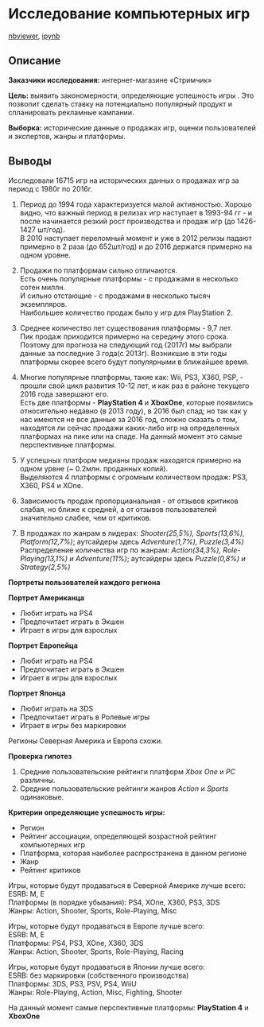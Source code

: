 # Исследование компьютерных игр  
[nbviewer](https://nbviewer.org/github/Ekaterina-Smurova/yandex.practicum-da/blob/main/%D0%98%D1%81%D1%81%D0%BB%D0%B5%D0%B4%D0%BE%D0%B2%D0%B0%D0%BD%D0%B8%D0%B5%20%D0%BA%D0%BE%D0%BC%D0%BF%D1%8C%D1%8E%D1%82%D0%B5%D1%80%D0%BD%D1%8B%D1%85%20%D0%B8%D0%B3%D1%80/%D0%98%D1%81%D1%81%D0%BB%D0%B5%D0%B4%D0%BE%D0%B2%D0%B0%D0%BD%D0%B8%D0%B5%20%D0%BA%D0%BE%D0%BC%D0%BF%D1%8C%D1%8E%D1%82%D0%B5%D1%80%D0%BD%D1%8B%D1%85%20%D0%B8%D0%B3%D1%80.ipynb), [ipynb]()
## Описание  

**Заказчики исследования:** интернет-магазине «Стримчик»  

**Цель:**  выявить закономерности, определяющие успешность игры . Это позволит сделать ставку на потенциально популярный продукт и спланировать рекламные кампании.  

**Выборка:** исторические данные о продажах игр, оценки пользователей и экспертов, жанры и платформы.  

## Выводы  
Исследовали 16715 игр на исторических данных о продажах игр за период с 1980г по 2016г.   

1. Период до 1994 года характеризуется малой активностью. Хорошо видно, что важный период в релизах игр наступает в 1993-94 гг - и после начинается резкий рост производства и продаж игр (до 1426-1427 шт/год).  
В 2010 наступает переломный момент и уже в 2012 релизы падают примерно в 2 раза (до 652шт/год) и до 2016 держатся примерно на одном уровне.  

2. Продажи по платформам сильно отличаются.  
Есть очень популярные платформы - с продажами в несколько сотен миллн.  
И сильно отстающие - с продажами в несколько тысяч экземпляров.  
Наибольшее количество продаж было у игр для PlayStation 2.  

3. Среднее количество лет существования платформы - 9,7 лет.  
Пик продаж приходится примерно на середину этого срока.  
Поэтому для прогноза на следующий год (2017г) мы выбрали данные за последние 3 года(с 2013г). Возникшие в эти годы платформы скорее всего будут популярными в ближайшее время.  

4. Многие популярные платформы, такие как: Wii, PS3, X360, PSP, - прошли свой цикл развития 10-12 лет, и как раз в районе текущего 2016 года завершают его.  
Есть две платформы - **PlayStation 4** и **XboxOne**, которые появились относительно недавно (в 2013 году), в 2016 был спад; но так как у нас имеются не все данные за 2016 год, сложно сказать о том, находятся ли сейчас продажи каких-либо игр на определенных платформах на пике или на спаде.
На данный момент это самые перспективные платформы.  

5. У успешных платформ медианы продаж находятся примерно на одном урвне (~ 0.2млн. проданных копий).  
Выделяются 4 платформы с огромным количеством продаж: PS3, X360, PS4 и XOne.  

6. Зависимость продаж пропорцианальная - от отзывов критиков слабая, но ближе к средней, а от отзывов пользователей значительно слабее, чем от критиков.  

7. В продажах по жанрам в лидерах: *Shooter(25,5%), Sports(13,6%), Platform(12,7%)*; аутсайдеры здесь *Adventure(1,7%), Puzzle(3,4%)*   
Распределение количества игр по жанрам: *Action(34,3%),  Role-Playing(13,1%) и Adventure(11%)*; аутсайдеры здесь *Puzzle(0,8%) и Strategy(2,5%)*

**Портреты пользователей каждого региона**  

**Портрет Американца**  

* Любит играть на PS4  
* Предпочитает играть в Экшен 
* Играет в игры для взрослых  

**Портрет Европейца**
* Любит играть на PS4
* Предпочитает играть в Экшен 
* Играет в игры для взрослых  

**Портрет Японца**
* Любит играть на 3DS  
* Предпочитает играть в Ролевые игры 
* Играет в игры без маркировки   

Регионы Северная Америка и Европа схожи.  

**Проверка гипотез**  

1. Средние пользовательские рейтинги платформ *Xbox One* и *PC* различны.  
2. Средние пользовательские рейтинги жанров *Action* и *Sports* одинаковые.

**Критерии определяющие успешность игры:**

* Регион
* Рейтинг ассоциации, определяющей возрастной рейтинг компьютерных игр
* Платформа, которая наиболее распространена в данном регионе
* Жанр
* Рейтинг критиков  

Игры, которые будут продаваться в Северной Америке лучше всего:  
ESRB: M, E  
Платформы (в порядке убывания): PS4, XOne, X360, PS3, 3DS	 
Жанры: Action,  Shooter, Sports, Role-Playing, Misc  

Игры, которые будут продаваться в Европе лучше всего:  
ESRB: M, E  
Платформы: PS4, PS3, XOne, X360, 3DS	 
Жанры: Action, Shooter, Sports, Role-Playing, Racing  

Игры, которые будут продаваться в Японии лучше всего:  
ESRB: без маркировки (собственного производства)  
Платформы: 3DS, PS3, PSV, PS4, WiiU  
Жанры: Role-Playing, Action, Misc, Fighting, Shooter  	

На данный момент самые перспективные платформы:  **PlayStation 4** и **XboxOne**

